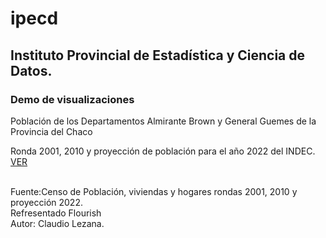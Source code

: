 <h1> ipecd</h1>

<h2>Instituto Provincial de Estadística y Ciencia de Datos.</h2>

<h3>Demo de visualizaciones</h3>

<p> Población de los Departamentos Almirante Brown y General Guemes de la Provincia del Chaco  
  
  Ronda 2001, 2010 y proyección de población para el año 2022 del INDEC. [VER](https://raw.githubusercontent.com/cdlezana/ipecd/main/Poblac_RM_FL.html)</p>  
  Fuente:Censo de Población, viviendas y hogares rondas 2001, 2010 y proyección 2022.  
  Refresentado Flourish  
  Autor: Claudio Lezana.
